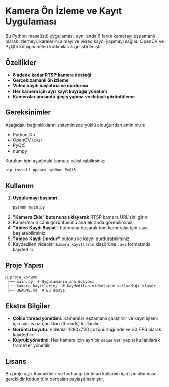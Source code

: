 # Kamera Ön İzleme ve Kayıt Uygulaması

Bu Python masaüstü uygulaması, aynı anda 6 farklı kamerayı eşzamanlı olarak izlemeyi, karelerini almayı ve video kaydı yapmayı sağlar. OpenCV ve PyQt5 kütüphaneleri kullanılarak geliştirilmiştir.

## Özellikler

- **6 adede kadar RTSP kamera desteği**
- **Gerçek zamanlı ön izleme**
- **Video kaydı başlatma ve durdurma**
- **Her kamera için ayrı kayıt kuyruğu yönetimi**
- **Kameralar arasında geçiş yapma ve detaylı görüntüleme**

## Gereksinimler

Aşağıdaki bağımlılıkların sisteminizde yüklü olduğundan emin olun:

- Python 3.x
- OpenCV (`cv2`)
- PyQt5
- numpy 

Kurulum için aşağıdaki komutu çalıştırabilirsiniz:

```bash
pip install opencv-python PyQt5
```

## Kullanım

1. **Uygulamayı başlatın:**
   ```bash
   python main.py
   ```
2. **"Kamera Ekle" butonuna tıklayarak** RTSP kamera URL'sini girin.
3. Kameraların canlı görüntüsünü ana ekranda görebilirsiniz.
4. **"Video Kaydı Başlat"** butonuna basarak tüm kameralar için kayıt başlatabilirsiniz.
5. **"Video Kaydı Durdur"** butonu ile kaydı durdurabilirsiniz.
6. Kaydedilen videolar `kamera_kayitlarim` klasörüne `.avi` formatında kaydedilir.

## Proje Yapısı

```
📂 proje_konumu
 ├── main.py  # Uygulamanın ana dosyası
 ├── kamera_kayitlarim/  # Kaydedilen videoların saklandığı klasör
 ├── README.md  # Bu dosya
```

## Ekstra Bilgiler

- **Çoklu thread yönetimi**: Kameralar eşzamanlı çalıştırılır ve kayıt işlemi için ayrı iş parçacıkları (threads) kullanılır.
- **Görüntü boyutu**: Videolar 1280x720 çözünürlüğünde ve 30 FPS olarak kaydedilir.
- **Kuyruk yönetimi**: Her kamera için ayrı bir `deque` veri yapısı kullanılarak frame'ler yönetilir.

## Lisans

Bu proje açık kaynaklıdır ve herhangi bir ticari kullanım için izin alınması gereklidir kodun tüm parçaları paylaşılmamıştır.

